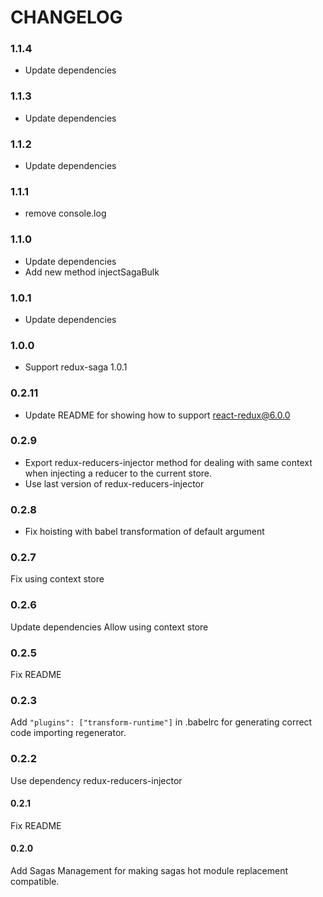 # CHANGELOG

### 1.1.4
- Update dependencies

### 1.1.3
- Update dependencies

### 1.1.2
- Update dependencies

### 1.1.1
- remove console.log

### 1.1.0
- Update dependencies
- Add new method injectSagaBulk

### 1.0.1
- Update dependencies

### 1.0.0
- Support redux-saga 1.0.1

### 0.2.11
- Update README for showing how to support react-redux@6.0.0

### 0.2.9
- Export redux-reducers-injector method for dealing with same context when injecting a reducer to the current store.
- Use last version of redux-reducers-injector

### 0.2.8
- Fix hoisting with babel transformation of default argument

### 0.2.7

Fix using context store

### 0.2.6

Update dependencies
Allow using context store

### 0.2.5

Fix README

### 0.2.3

Add `"plugins": ["transform-runtime"]` in .babelrc for generating correct code importing regenerator.

### 0.2.2

Use dependency redux-reducers-injector

#### 0.2.1

Fix README

#### 0.2.0

Add Sagas Management for making sagas hot module replacement compatible.

